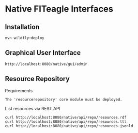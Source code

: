 Native FITeagle Interfaces
==========================

Installation
------------

    mvn wildfly:deploy


Graphical User Interface
------------------------

    http://localhost:8080/native/gui/admin

Resource Repository
-------------------

Requirements

    The 'resourcerepository' core module must be deployed.

List resources via REST API

    curl http://localhost:8080/native/api/repo/resources.rdf
    curl http://localhost:8080/native/api/repo/resources.ttl
    curl http://localhost:8080/native/api/repo/resources.jsonld
